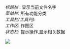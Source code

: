 
*标题栏* : 显示当前文件名字  
*菜单栏*:  所有功能分类  
*工具栏(工具列)*:   
*工作区*:  作图区  
*状态栏*:  提示操作,显示相关数据    


![](https://oss.6200052.xyz:44/mddata/ls/2022/11/9/jewelCad布局.png)  


